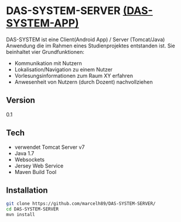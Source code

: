 DAS-SYSTEM-SERVER [(DAS-SYSTEM-APP)](https://github.com/marcelh89/DAS-SYSTEM-APP)
==========


DAS-SYSTEM ist eine Client(Android App) / Server (Tomcat/Java) Anwendung die im Rahmen eines Studienprojektes entstanden ist. Sie beinhaltet vier Grundfunktionen:

  - Kommunikation mit Nutzern
  - Lokalisation/Navigation zu einem Nutzer
  - Vorlesungsinformationen zum Raum XY erfahren
  - Anwesenheit von Nutzern (durch Dozent) nachvollziehen


Version
----

0.1

Tech
----
* verwendet Tomcat Server v7
* Java 1.7
* Websockets
* Jersey Web Service
* Maven Build Tool

Installation
--------------

```sh
git clone https://github.com/marcelh89/DAS-SYSTEM-SERVER/
cd DAS-SYSTEM-SERVER
mvn install

```


    

